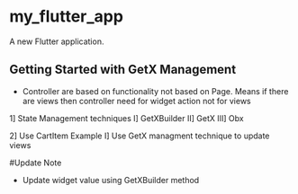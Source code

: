 # my_flutter_app

A new Flutter application.

## Getting Started with GetX Management

- Controller are based on functionality not based on Page.
  Means if there are views then controller need for widget action not for views

1] State Management techniques
  I] GetXBuilder
  II] GetX
  III] Obx

2] Use CartItem Example
  I] Use GetX managment technique to update views 

#Update Note

- Update widget value using GetXBuilder method